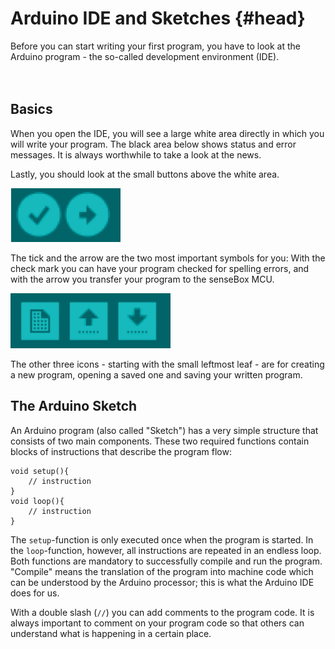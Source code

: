 # Arduino IDE and Sketches {#head}

<div class="description">
  Before you can start writing your first program, you have to look at the Arduino program - the so-called development environment (IDE).
</div>
<div class="line">
    <br>
    <br>
</div>

## Basics

When you open the IDE, you will see a large white area directly in which you will write your program. The black area below shows status and error messages. It is always worthwhile to take a look at the news.

Lastly, you should look at the small buttons above the white area.

![check for spelling errors - transfer program to senseBox MCU](../pictures/grundlagen/arduino-ide_schaltflaechen1.png)

The tick and the arrow are the two most important symbols for you: With the check mark you can have your program checked for spelling errors, and with the arrow you transfer your program to the senseBox MCU.

![create new program - open saved program - save program](../pictures/grundlagen/arduino-ide_schaltflaechen2.png)

The other three icons - starting with the small leftmost leaf - are for creating a new program, opening a saved one and saving your written program.

## The Arduino Sketch

An Arduino program (also called "Sketch") has a very simple structure that consists of two main components. These two required functions contain blocks of instructions that describe the program flow:

```arduino
void setup(){
    // instruction
}
void loop(){
    // instruction
}
```

The `setup`-function is only executed once when the program is started. In the `loop`-function, however, all instructions are repeated in an endless loop. Both functions are mandatory to successfully compile and run the program. "Compile" means the translation of the program into machine code which can be understood by the Arduino processor; this is what the Arduino IDE does for us.

With a double slash (`//`) you can add comments to the program code. It is always important to comment on your program code so that others can understand what is happening in a certain place.
